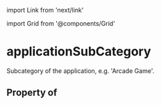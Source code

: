 import Link from 'next/link'
  
import Grid from '@components/Grid'

# applicationSubCategory

Subcategory of the application, e.g. 'Arcade Game'.

## Property of



